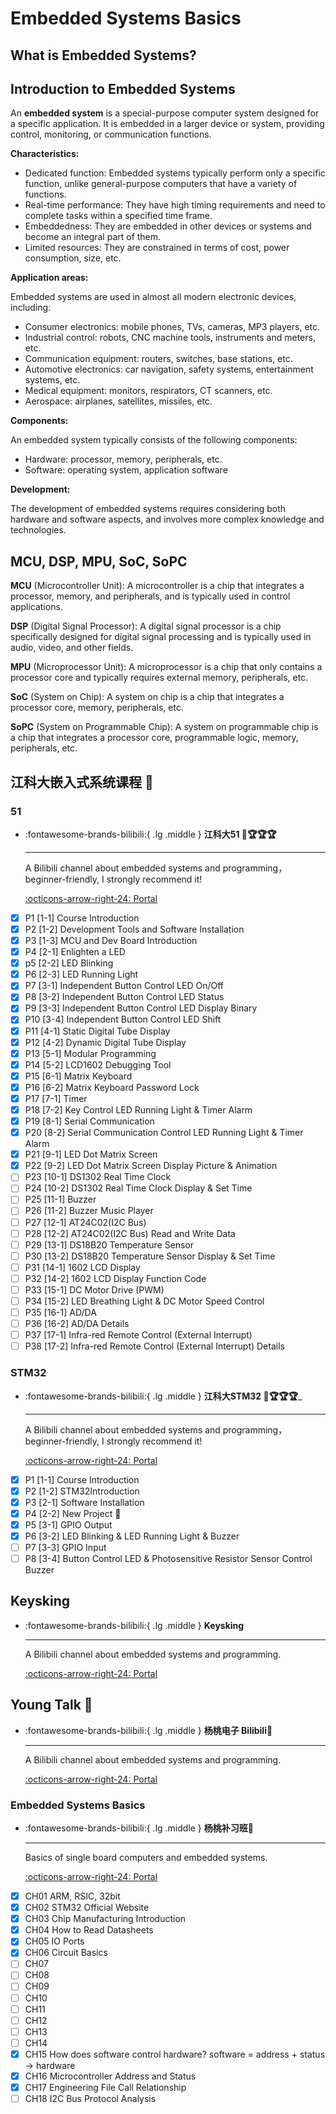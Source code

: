 # Embedded Systems Basics

## What is Embedded Systems?

## Introduction to Embedded Systems

An **embedded system** is a special-purpose computer system designed for a specific application. It is embedded in a larger device or system, providing control, monitoring, or communication functions.

**Characteristics:**

* Dedicated function: Embedded systems typically perform only a specific function, unlike general-purpose computers that have a variety of functions.
* Real-time performance: They have high timing requirements and need to complete tasks within a specified time frame.
* Embeddedness: They are embedded in other devices or systems and become an integral part of them.
* Limited resources: They are constrained in terms of cost, power consumption, size, etc.

**Application areas:**

Embedded systems are used in almost all modern electronic devices, including:

* Consumer electronics: mobile phones, TVs, cameras, MP3 players, etc.
* Industrial control: robots, CNC machine tools, instruments and meters, etc.
* Communication equipment: routers, switches, base stations, etc.
* Automotive electronics: car navigation, safety systems, entertainment systems, etc.
* Medical equipment: monitors, respirators, CT scanners, etc.
* Aerospace: airplanes, satellites, missiles, etc.

**Components:**

An embedded system typically consists of the following components:

* Hardware: processor, memory, peripherals, etc.
* Software: operating system, application software

**Development:**

The development of embedded systems requires considering both hardware and software aspects, and involves more complex knowledge and technologies.

## MCU, DSP, MPU, SoC, SoPC

**MCU** (Microcontroller Unit): A microcontroller is a chip that integrates a processor, memory, and peripherals, and is typically used in control applications.

**DSP** (Digital Signal Processor): A digital signal processor is a chip specifically designed for digital signal processing and is typically used in audio, video, and other fields.

**MPU** (Microprocessor Unit): A microprocessor is a chip that only contains a processor core and typically requires external memory, peripherals, etc.

**SoC** (System on Chip): A system on chip is a chip that integrates a processor core, memory, peripherals, etc.

**SoPC** (System on Programmable Chip): A system on programmable chip is a chip that integrates a processor core, programmable logic, memory, peripherals, etc.

## 江科大嵌入式系统课程 🎯

### 51
<div class="grid cards" markdown>

-   :fontawesome-brands-bilibili:{ .lg .middle } __江科大51 🎯🏆🏆🏆__

    ---

    A Bilibili channel about embedded systems and programming， beginner-friendly, I strongly recommend it!

    [:octicons-arrow-right-24: <a href="https://www.bilibili.com/video/BV1Mb411e7re/?spm_id_from=333.999.0.0&vd_source=5a427660f0337fedc22d4803661d493f" target="_blank"> Portal </a>](#)

</div>

- [x] P1 [1-1] Course Introduction
- [x] P2 [1-2] Development Tools and Software Installation
- [x] P3 [1-3] MCU and Dev Board Introduction
- [x] P4 [2-1] Enlighten a LED
- [x] p5 [2-2] LED Blinking
- [x] P6 [2-3] LED Running Light
- [x] P7 [3-1] Independent Button Control LED On/Off 
- [x] P8 [3-2] Independent Button Control LED Status
- [x] P9 [3-3] Independent Button Control LED Display Binary
- [x] P10 [3-4] Independent Button Control LED Shift
- [x] P11 [4-1] Static Digital Tube Display
- [x] P12 [4-2] Dynamic Digital Tube Display
- [x] P13 [5-1] Modular Programming
- [x] P14 [5-2] LCD1602 Debugging Tool
- [x] P15 [6-1] Matrix Keyboard
- [x] P16 [6-2] Matrix Keyboard Password Lock
- [x] P17 [7-1] Timer
- [x] P18 [7-2] Key Control LED Running Light & Timer Alarm
- [x] P19 [8-1] Serial Communication
- [x] P20 [8-2] Serial Communication Control LED Running Light & Timer Alarm
- [x] P21 [9-1] LED Dot Matrix Screen
- [x] P22 [9-2] LED Dot Matrix Screen Display Picture & Animation
- [ ] P23 [10-1] DS1302 Real Time Clock
- [ ] P24 [10-2] DS1302 Real Time Clock Display & Set Time
- [ ] P25 [11-1] Buzzer
- [ ] P26 [11-2] Buzzer Music Player
- [ ] P27 [12-1] AT24C02(I2C Bus)
- [ ] P28 [12-2] AT24C02(I2C Bus) Read and Write Data
- [ ] P29 [13-1] DS18B20 Temperature Sensor
- [ ] P30 [13-2] DS18B20 Temperature Sensor Display & Set Time
- [ ] P31 [14-1] 1602 LCD Display
- [ ] P32 [14-2] 1602 LCD Display Function Code
- [ ] P33 [15-1] DC Motor Drive (PWM)
- [ ] P34 [15-2] LED Breathing Light & DC Motor Speed Control
- [ ] P35 [16-1] AD/DA
- [ ] P36 [16-2] AD/DA Details
- [ ] P37 [17-1] Infra-red Remote Control (External Interrupt)
- [ ] P38 [17-2] Infra-red Remote Control (External Interrupt) Details

### STM32 

<div class="grid cards" markdown>

-   :fontawesome-brands-bilibili:{ .lg .middle } __江科大STM32 🎯🏆🏆🏆___

    ---

    A Bilibili channel about embedded systems and programming， beginner-friendly, I strongly recommend it!

    [:octicons-arrow-right-24: <a href="https://www.bilibili.com/video/BV1th411z7sn/?spm_id_from=333.999.0.0&vd_source=5a427660f0337fedc22d4803661d493f" target="_blank"> Portal </a>](#)

</div>

- [x] P1 [1-1] Course Introduction
- [x] P2 [1-2] STM32Introduction
- [x] P3 [2-1] Software Installation
- [x] P4 [2-2] New Project 🎯
- [x] P5 [3-1] GPIO Output
- [x] P6 [3-2] LED Blinking & LED Running Light & Buzzer
- [ ] P7 [3-3] GPIO Input
- [ ] P8 [3-4] Button Control LED & Photosensitive Resistor Sensor Control Buzzer

## Keysking

<div class="grid cards" markdown>

-   :fontawesome-brands-bilibili:{ .lg .middle } __Keysking__

    ---

    A Bilibili channel about embedded systems and programming.

    [:octicons-arrow-right-24: <a href="https://space.bilibili.com/6100925" target="_blank"> Portal </a>](#)

</div>


## Young Talk 🎯

<div class="grid cards" markdown>

-   :fontawesome-brands-bilibili:{ .lg .middle } __杨桃电子 Bilibili🎯__

    ---

    A Bilibili channel about embedded systems and programming.

    [:octicons-arrow-right-24: <a href="https://space.bilibili.com/277276709" target="_blank"> Portal </a>](#)

</div>

### Embedded Systems Basics

<div class="grid cards" markdown>

-   :fontawesome-brands-bilibili:{ .lg .middle } __杨桃补习班🎯__

    ---

    Basics of single board computers and embedded systems.

    [:octicons-arrow-right-24: <a href="https://space.bilibili.com/277276709" target="_blank"> Portal </a>](#)

</div>

- [x] CH01 ARM, RSIC, 32bit
- [x] CH02 STM32 Official Website
- [x] CH03 Chip Manufacturing Introduction
- [x] CH04 How to Read Datasheets
- [x] CH05 IO Ports
- [x] CH06 Circuit Basics
- [ ] CH07
- [ ] CH08
- [ ] CH09
- [ ] CH10
- [ ] CH11
- [ ] CH12
- [ ] CH13
- [ ] CH14
- [x] CH15 How does software control hardware? software = address + status -> hardware
- [x] CH16 Microcontroller Address and Status
- [x] CH17 Engineering File Call Relationship
- [ ] CH18 I2C Bus Protocol Analysis 